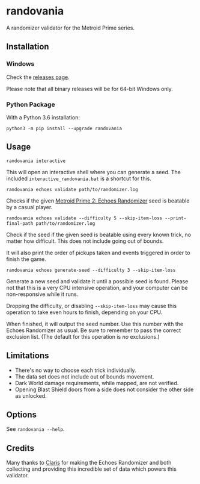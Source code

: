 # randovania
A randomizer validator for the Metroid Prime series.

## Installation

### Windows

Check the [releases page](https://github.com/henriquegemignani/randovania/releases).

Please note that all binary releases will be for 64-bit Windows only.

### Python Package
With a Python 3.6 installation:

`python3 -m pip install --upgrade randovania`
 
## Usage

`randovania interactive`

This will open an interactive shell where you can generate a seed.
The included `interactive_randovania.bat` is a shortcut for this.

`randovania echoes validate path/to/randomizer.log`

Checks if the given [Metroid Prime 2: Echoes Randomizer](
https://m2k2.taigaforum.com/post/randomizer_release.html) seed is beatable
by a casual player.

`randovania echoes validate --difficulty 5 --skip-item-loss
--print-final-path path/to/randomizer.log`

Check if the seed if the given seed is beatable using every known trick,
no matter how difficult. This does not include going out of bounds.

It will also print the order of pickups taken and events triggered in
order to finish the game.

`randovania echoes generate-seed --difficulty 3 --skip-item-loss`

Generate a new seed and validate it until a possible seed is found. Please
not that this is a very CPU intensive operation, and your computer can be
non-responsive while it runs.

Dropping the difficulty, or disabling `--skip-item-loss` may cause this
operation to take even hours to finish, depending on your CPU.

When finished, it will output the seed number. Use this number with the
Echoes Randomizer as usual. Be sure to remember to pass the correct 
exclusion list. (The default for this operation is _no_ exclusions.)

## Limitations

* There's no way to choose each trick individually.
* The data set does not include out of bounds movement.
* Dark World damage requirements, while mapped, are not verified.
* Opening Blast Shield doors from a side does not consider the other side
as unlocked.

## Options

See `randovania --help`.


## Credits

Many thanks to [Claris](https://www.twitch.tv/claris) for
making the Echoes Randomizer and both collecting and providing this
incredible set of data which powers this validator.

